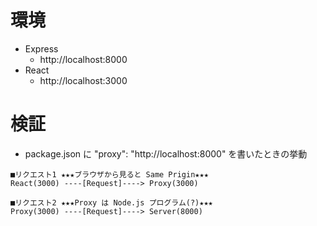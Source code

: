 # 環境
- Express
  - http://localhost:8000
- React
  - http://localhost:3000

# 検証
- package.json に "proxy": "http://localhost:8000" を書いたときの挙動
```
■リクエスト1 ★★★ブラウザから見ると Same Prigin★★★
React(3000) ----[Request]----> Proxy(3000)

■リクエスト2 ★★★Proxy は Node.js プログラム(?)★★★
Proxy(3000) ----[Request]----> Server(8000)
```
